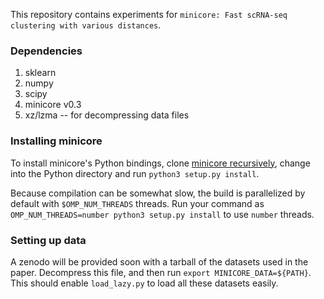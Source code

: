 This repository contains experiments for `minicore: Fast scRNA-seq clustering with various distances`.



### Dependencies
1. sklearn
2. numpy
3. scipy
4. minicore v0.3
5. xz/lzma -- for decompressing data files

### Installing minicore
To install minicore's Python bindings, clone [minicore recursively](https://github.com/dnbaker/minicore), change into the Python directory and run `python3 setup.py install`.

Because compilation can be somewhat slow, the build is parallelized by default with `$OMP_NUM_THREADS` threads. Run your command as `OMP_NUM_THREADS=number python3 setup.py install` to use `number` threads.


### Setting up data

A zenodo will be provided soon with a tarball of the datasets used in the paper. Decompress this file, and then run `export MINICORE_DATA=${PATH}`. This should enable `load_lazy.py` to load all these datasets easily.
